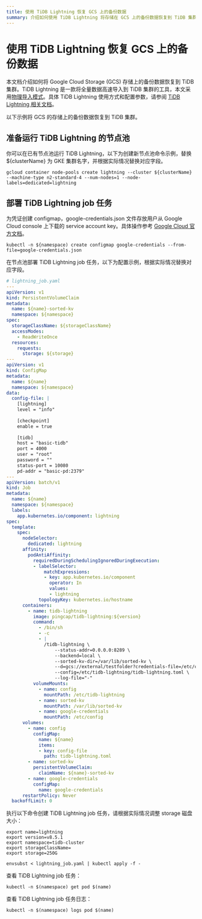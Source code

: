 ```yaml
---
title: 使用 TiDB Lightning 恢复 GCS 上的备份数据
summary: 介绍如何使用 TiDB Lightning 将存储在 GCS 上的备份数据恢复到 TiDB 集群。
---
```


# 使用 TiDB Lightning 恢复 GCS 上的备份数据

本文档介绍如何将 Google Cloud Storage (GCS) 存储上的备份数据恢复到 TiDB 集群。TiDB Lightning 是一款将全量数据高速导入到 TiDB 集群的工具，本文采用[物理导入模式](https://docs.pingcap.com/zh/tidb/stable/tidb-lightning-physical-import-mode/)。具体 TiDB Lightning 使用方式和配置参数，请参阅 [TiDB Lightning 相关文档](https://docs.pingcap.com/zh/tidb/stable/tidb-lightning-overview/)。

以下示例将 GCS 的存储上的备份数据恢复到 TiDB 集群。

## 准备运行 TiDB Lightning 的节点池

你可以在已有节点池运行 TiDB Lightning，以下为创建新节点池命令示例，替换 ${clusterName} 为 GKE 集群名字，并根据实际情况替换对应字段。

```shell
gcloud container node-pools create lightning --cluster ${clusterName} --machine-type n2-standard-4 --num-nodes=1 --node-labels=dedicated=lightning
```

## 部署 TiDB Lightning job 任务

为凭证创建 configmap，google-credentials.json 文件存放用户从 Google Cloud console 上下载的 service account key。具体操作参考 [Google Cloud 官方文档](https://cloud.google.com/docs/authentication/client-libraries)。

```shell
kubectl -n ${namespace) create configmap google-credentials --from-file=google-credentials.json
```

在节点池部署 TiDB Lightning job 任务，以下为配置示例，根据实际情况替换对应字段。

```yaml
# lightning_job.yaml
---
apiVersion: v1
kind: PersistentVolumeClaim
metadata:
  name: ${name}-sorted-kv
  namespace: ${namespace}
spec:
  storageClassName: ${storageClassName}
  accessModes:
    - ReadWriteOnce
  resources:
    requests:
      storage: ${storage}
---
apiVersion: v1
kind: ConfigMap
metadata:
  name: ${name}
  namespace: ${namespace}
data:
  config-file: |
    [lightning]
    level = "info"
    
    [checkpoint]
    enable = true
  
    [tidb]
    host = "basic-tidb"
    port = 4000
    user = "root"
    password = ""
    status-port = 10080
    pd-addr = "basic-pd:2379"
---
apiVersion: batch/v1
kind: Job
metadata:
  name: ${name}
  namespace: ${namespace}
  labels:
    app.kubernetes.io/component: lightning
spec:
  template:
    spec:
      nodeSelector:
        dedicated: lightning
      affinity:
        podAntiAffinity:
          requiredDuringSchedulingIgnoredDuringExecution:
          - labelSelector:
              matchExpressions:
              - key: app.kubernetes.io/component
                operator: In
                values:
                - lightning
            topologyKey: kubernetes.io/hostname
      containers:
        - name: tidb-lightning
          image: pingcap/tidb-lightning:${version}
          command:
            - /bin/sh
            - -c
            - |
              /tidb-lightning \
                  --status-addr=0.0.0.0:8289 \
                  --backend=local \
                  --sorted-kv-dir=/var/lib/sorted-kv \
                  --d=gcs://external/testfolder?credentials-file=/etc/config/google-credentials.json \
                  --config=/etc/tidb-lightning/tidb-lightning.toml \
                  --log-file="-"
          volumeMounts:
            - name: config
              mountPath: /etc/tidb-lightning
            - name: sorted-kv
              mountPath: /var/lib/sorted-kv
            - name: google-credentials
              mountPath: /etc/config
      volumes:
        - name: config
          configMap:
            name: ${name}
            items:
            - key: config-file
              path: tidb-lightning.toml
        - name: sorted-kv
          persistentVolumeClaim:
            claimName: ${name}-sorted-kv
        - name: google-credentials
          configMap:
            name: google-credentials
      restartPolicy: Never
  backoffLimit: 0
```

执行以下命令创建 TiDB Lightning job 任务，请根据实际情况调整 storage 磁盘大小：

```shell
export name=lightning
export version=v8.5.1
export namespace=tidb-cluster
export storageClassName=
export storage=250G

envsubst < lightning_job.yaml | kubectl apply -f -
```

查看 TiDB Lightning job 任务：

```shell
kubectl -n $(namespace) get pod $(name)
```

查看 TiDB Lightning job 任务日志：

```shell
kubectl -n $(namespace) logs pod $(name)
```
